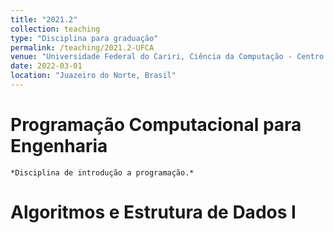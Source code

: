 ```yaml
---
title: "2021.2"
collection: teaching
type: "Disciplina para graduação"
permalink: /teaching/2021.2-UFCA
venue: "Universidade Federal do Cariri, Ciência da Computação - Centro de Ciências e Tecnologia"
date: 2022-03-01
location: "Juazeiro do Norte, Brasil"
---
```


# Programação Computacional para Engenharia
    *Disciplina de introdução a programação.*
# Algoritmos e Estrutura de Dados I